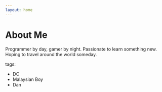 ```yaml
---
layout: home
---
```

# About Me

Programmer by day, gamer by night.
Passionate to learn something new.
Hoping to travel around the world someday.

tags:
  - DC
  - Malaysian Boy
  - Dan
